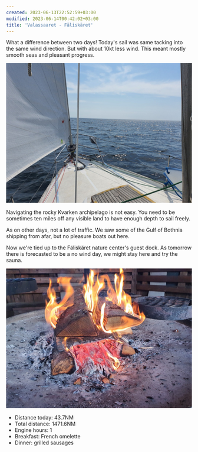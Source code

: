 ```yaml
---
created: 2023-06-13T22:52:59+03:00
modified: 2023-06-14T00:42:02+03:00
title: 'Valassaaret - Fäliskäret'
---
```


What a difference between two days! Today's sail was same tacking into the same wind direction. But with about 10kt less wind. This meant mostly smooth seas and pleasant progress.

![Image](../2023/9267df8c23308fb3db9ee3bfc1924aae.jpg) 

Navigating the rocky Kvarken archipelago is not easy. You need to be sometimes ten miles off any visible land to have enough depth to sail freely.

As on other days, not a lot of traffic. We saw some of the Gulf of Bothnia shipping from afar, but no pleasure boats out here.

Now we're tied up to the Fäliskäret nature center's guest dock. As tomorrow there is forecasted to be a no wind day, we might stay here and try the sauna.

![Image](../2023/5bb349fee18c9cc5748ca21d4f17d41a.jpg) 

* Distance today: 43.7NM
* Total distance: 1471.6NM
* Engine hours: 1
* Breakfast: French omelette
* Dinner: grilled sausages
